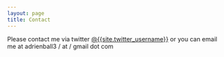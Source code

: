 ```yaml
---
layout: page
title: Contact
---
```


Please contact me via twitter [@{{site.twitter_username}}](https://twitter.com/{{site.twitter_username}}) or you can email me at <span>a</span><span>d</span><span>r</span><span>i</span><span>e</span><span>n</span><span>b</span><span>a</span><span>l</span><span>l</span><span>3</span><span> / at / gmail dot com

